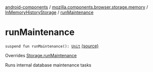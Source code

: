 [android-components](../../index.md) / [mozilla.components.browser.storage.memory](../index.md) / [InMemoryHistoryStorage](index.md) / [runMaintenance](./run-maintenance.md)

# runMaintenance

`suspend fun runMaintenance(): `[`Unit`](https://kotlinlang.org/api/latest/jvm/stdlib/kotlin/-unit/index.html) [(source)](https://github.com/mozilla-mobile/android-components/blob/master/components/browser/storage-memory/src/main/java/mozilla/components/browser/storage/memory/InMemoryHistoryStorage.kt#L158)

Overrides [Storage.runMaintenance](../../mozilla.components.concept.storage/-storage/run-maintenance.md)

Runs internal database maintenance tasks

